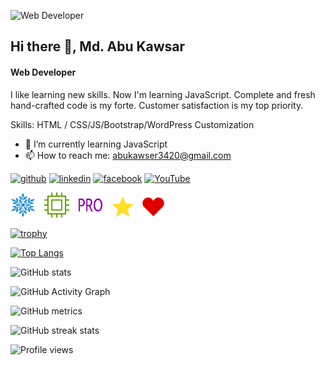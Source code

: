 ![Web Developer]([https://scontent.fcla4-1.fna.fbcdn.net/v/t39.30808-6/387195003_3636843403259613_8295166196128652640_n.jpg?_nc_cat=101&ccb=1-7&_nc_sid=49d041&_nc_eui2=AeE8aEiYZzexEi6D1mEzcd0Ri4Hx_ttS5r2LgfH-21LmvZcSj9F9izj4qKWiIQRynThOWd6i2oNeWL1wwcdL--Bf&_nc_ohc=bYgf2J58aD8AX-b-rUd&_nc_ht=scontent.fcla4-1.fna&cb_e2o_trans=t&oh=00_AfCdH0kTCs_mpDFXzXkNvw7Dn1NmVdtNAogUhAyT4aoF5Q&oe=65257DF0](https://scontent.fcla4-1.fna.fbcdn.net/v/t39.30808-6/391708041_3646505072293446_2434601610036575932_n.jpg?_nc_cat=101&ccb=1-7&_nc_sid=5f2048&_nc_eui2=AeEjy-7A1d8egrrYz1k3Tf3wTHh9BWBtSpZMeH0FYG1Klvq0CEAwLxwPfejFqZVVaF_-2nUM2vnVkXz7WNL5UA2e&_nc_ohc=ZYyVWLFDNdgAX9WbXr-&_nc_ht=scontent.fcla4-1.fna&cb_e2o_trans=t&oh=00_AfAo9TUq5WtWkgAigATI8OHC8b14b2yp9lljBvsrzXP66A&oe=653A184B))
## Hi there 👋, Md. Abu Kawsar
#### Web Developer


I like learning new skills. Now I'm learning JavaScript. Complete and fresh hand-crafted code is my forte. Customer satisfaction is my top priority.

Skills: HTML / CSS/JS/Bootstrap/WordPress Customization

- 🌱 I’m currently learning JavaScript 
- 📫 How to reach me: abukawser3420@gmail.com 


[<img src='https://cdn.jsdelivr.net/npm/simple-icons@3.0.1/icons/github.svg' alt='github' height='40'>](https://github.com/abukawser3420)  [<img src='https://cdn.jsdelivr.net/npm/simple-icons@3.0.1/icons/linkedin.svg' alt='linkedin' height='40'>](https://www.linkedin.com/in/abu-kawsar-410279159/)  [<img src='https://cdn.jsdelivr.net/npm/simple-icons@3.0.1/icons/facebook.svg' alt='facebook' height='40'>](https://www.facebook.com/abu.kawsar.18488)  [<img src='https://cdn.jsdelivr.net/npm/simple-icons@3.0.1/icons/youtube.svg' alt='YouTube' height='40'>](https://www.youtube.com/channel/@md.abukawsar3896)  

<a href='https://archiveprogram.github.com/'><img src='https://raw.githubusercontent.com/acervenky/animated-github-badges/master/assets/acbadge.gif' width='40' height='40'></a> <a href='https://docs.github.com/en/developers'><img src='https://raw.githubusercontent.com/acervenky/animated-github-badges/master/assets/devbadge.gif' width='40' height='40'></a> <a href='https://github.com/pricing'><img src='https://raw.githubusercontent.com/acervenky/animated-github-badges/master/assets/pro.gif' width='40' height='40'></a> <a href='https://stars.github.com/'><img src='https://raw.githubusercontent.com/acervenky/animated-github-badges/master/assets/starbadge.gif' width='35' height='35'></a> <a href='https://docs.github.com/en/github/supporting-the-open-source-community-with-github-sponsors'><img src='https://raw.githubusercontent.com/acervenky/animated-github-badges/master/assets/sponsorbadge.gif' width='35' height='35'></a> 

[![trophy](https://github-profile-trophy.vercel.app/?username=abukawser3420)](https://github.com/ryo-ma/github-profile-trophy)

[![Top Langs](https://github-readme-stats.vercel.app/api/top-langs/?username=abukawser3420)](https://github.com/anuraghazra/github-readme-stats)

![GitHub stats](https://github-readme-stats.vercel.app/api?username=abukawser3420&show_icons=true&count_private=true)  

![GitHub Activity Graph](https://activity-graph.herokuapp.com/graph?username=abukawser3420)  

![GitHub metrics](https://metrics.lecoq.io/abukawser3420)  

![GitHub streak stats](https://streak-stats.demolab.com/?user=abukawser3420)  

![Profile views](https://gpvc.arturio.dev/abukawser3420)  
